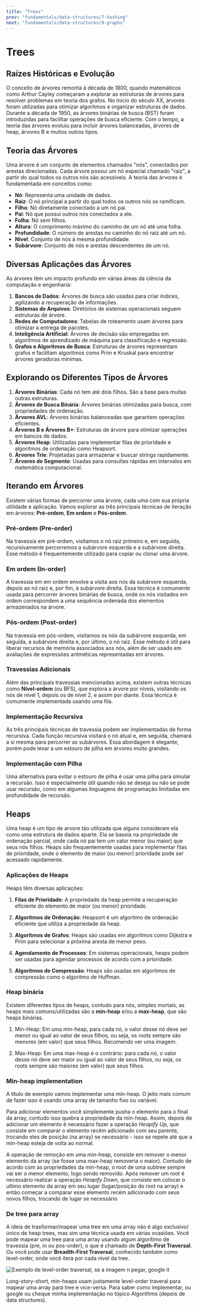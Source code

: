 ```yaml
---
title: "Trees"
prev: "fundamentals/data-structures/7-hashing"
next: "fundamentals/data-structures/9-graphs"
---
```


# Trees


## Raízes Históricas e Evolução

O conceito de árvores remonta à década de 1800, quando matemáticos como Arthur Cayley começaram a explorar as estruturas de árvores para resolver problemas em teoria dos grafos. No início do século XX, árvores foram utilizadas para otimizar algoritmos e organizar estruturas de dados. Durante a década de 1950, as árvores binárias de busca (BST) foram introduzidas para facilitar operações de busca eficiente. Com o tempo, a teoria das árvores evoluiu para incluir árvores balanceadas, árvores de heap, árvores B e muitos outros tipos.


## Teoria das Árvores

Uma árvore é um conjunto de elementos chamados "nós", conectados por arestas direcionadas. Cada árvore possui um nó especial chamado "raiz", a partir do qual todos os outros nós são acessíveis. A teoria das árvores é fundamentada em conceitos como:

- **Nó**: Representa uma unidade de dados.
- **Raiz**: O nó principal a partir do qual todos os outros nós se ramificam.
- **Filho**: Nó diretamente conectado a um nó pai.
- **Pai**: Nó que possui outros nós conectados a ele.
- **Folha**: Nó sem filhos.
- **Altura**: O comprimento máximo do caminho de um nó até uma folha.
- **Profundidade**: O número de arestas no caminho do nó raiz até um nó.
- **Nível**: Conjunto de nós à mesma profundidade.
- **Subárvore**: Conjunto de nós e arestas descendentes de um nó.


## Diversas Aplicações das Árvores

As árvores têm um impacto profundo em várias áreas da ciência da computação e engenharia:

1. **Bancos de Dados**: Árvores de busca são usadas para criar índices, agilizando a recuperação de informações.
2. **Sistemas de Arquivos**: Diretórios de sistemas operacionais seguem estruturas de árvore.
3. **Redes de Computadores**: Tabelas de roteamento usam árvores para otimizar a entrega de pacotes.
4. **Inteligência Artificial**: Árvores de decisão são empregadas em algoritmos de aprendizado de máquina para classificação e regressão.
5. **Grafos e Algoritmos de Busca**: Estruturas de árvores representam grafos e facilitam algoritmos como Prim e Kruskal para encontrar árvores geradoras mínimas.


## Explorando os Diferentes Tipos de Árvores

1. **Árvores Binárias**: Cada nó tem até dois filhos. São a base para muitas outras estruturas.
2. **Árvores de Busca Binária**: Árvores binárias otimizadas para busca, com propriedades de ordenação.
3. **Árvores AVL**: Árvores binárias balanceadas que garantem operações eficientes.
4. **Árvores B e Árvores B+**: Estruturas de árvore para otimizar operações em bancos de dados.
5. **Árvores Heap**: Utilizadas para implementar filas de prioridade e algoritmos de ordenação como Heapsort.
6. **Árvores Trie**: Projetadas para armazenar e buscar strings rapidamente.
7. **Árvores de Segmento**: Usadas para consultas rápidas em intervalos em matemática computacional.


## Iterando em Árvores

Existem várias formas de percorrer uma árvore, cada uma com sua própria utilidade e aplicação. Vamos explorar as três principais técnicas de iteração em árvores: **Pré-ordem**, **Em ordem** e **Pós-ordem**.

### Pré-ordem (Pre-order)

Na travessia em pré-ordem, visitamos o nó raiz primeiro e, em seguida, recursivamente percorremos a subárvore esquerda e a subárvore direita. Esse método é frequentemente utilizado para copiar ou clonar uma árvore.

### Em ordem (In-order)

A travessia em em ordem envolve a visita aos nós da subárvore esquerda, depois ao nó raiz e, por fim, à subárvore direita. Essa técnica é comumente usada para percorrer árvores binárias de busca, onde os nós visitados em ordem correspondem a uma sequência ordenada dos elementos armazenados na árvore.

### Pós-ordem (Post-order)

Na travessia em pós-ordem, visitamos os nós da subárvore esquerda, em seguida, a subárvore direita e, por último, o nó raiz. Esse método é útil para liberar recursos de memória associados aos nós, além de ser usado em avaliações de expressões aritméticas representadas em árvores.

### Travessias Adicionais

Além das principais travessias mencionadas acima, existem outras técnicas como **Nível-ordem** (ou BFS), que explora a árvore por níveis, visitando os nós de nível 1, depois os de nível 2, e assim por diante. Essa técnica é comumente implementada usando uma fila.

### Implementação Recursiva

As três principais técnicas de travessia podem ser implementadas de forma recursiva. Cada função recursiva visitará o nó atual e, em seguida, chamará a si mesma para percorrer as subárvores. Essa abordagem é elegante, porém pode levar a um estouro de pilha em árvores muito grandes.

### Implementação com Pilha

Uma alternativa para evitar o estouro de pilha é usar uma pilha para simular a recursão. Isso é especialmente útil quando não se deseja ou não se pode usar recursão, como em algumas linguagens de programação limitadas em profundidade de recursão.

## Heaps

Uma heap é um tipo de arvore tão utilizada que alguns consideram ela como uma estrutura de dados aparte. Ela se baseia na propriedade de ordenação parcial, onde cada nó pai tem um valor menor (ou maior) que seus nós filhos. Heaps são frequentemente usadas para implementar filas de prioridade, onde o elemento de maior (ou menor) prioridade pode ser acessado rapidamente.

### Aplicações de Heaps

Heaps têm diversas aplicações:

1. **Filas de Prioridade**: A propriedade da heap permite a recuperação eficiente do elemento de maior (ou menor) prioridade.

2. **Algoritmos de Ordenação**: Heapsort é um algoritmo de ordenação eficiente que utiliza a propriedade da heap.

3. **Algoritmos de Grafos**: Heaps são usadas em algoritmos como Dijkstra e Prim para selecionar a próxima aresta de menor peso.

4. **Agendamento de Processos**: Em sistemas operacionais, heaps podem ser usadas para agendar processos de acordo com a prioridade.

5. **Algoritmos de Compressão**: Heaps são usadas em algoritmos de compressão como o algoritmo de Huffman.

### Heap binária

Existem diferentes tipos de heaps, contudo para nós, simples mortais, as heaps mais comuns/utilizadas são a **min-heap** e/ou a **max-heap**, que são heaps binárias.

1. Min-Heap: Em uma min-heap, para cada nó, o valor desse nó deve ser menor ou igual ao valor de seus filhos, ou seja, os roots sempre são menores (em valor) que seus filhos. Recomendo ver uma imagem.

2. Max-Heap: Em uma max-heap é o contrário: para cada nó, o valor desse nó deve ser maior ou igual ao valor de seus filhos, ou seja, os roots sempre são maiores (em valor) que seus filhos.

### Min-heap implementation

A título de exemplo vamos implementar uma min-heap. O jeito mais comum de fazer isso é usando uma array de tamanho fixo ou variável. 

Para adicionar elementos você simplemente pusha o elemento para o final da array, contudo isso quebra a propriedade da min-heap. Assim, depois de adicionar um elemento é necessário fazer a operação *Heapify Up*, que consiste em comparar o elemento recém adicionado com seu parente, trocando eles de posição (na array) se necessário - isso se repete até que a min-heap esteja de volta ao normal.

A operação de remoção em uma min-heap, consiste em remover o menor elemento da array (se fosse uma max-heap removeria o maior). Contudo de acordo com as propriedades da min-heap, o root de uma subtree sempre vai ser o menor elemento, logo sendo removido. Após remover um root é necessário realizar a operação *Heapify Down*, que consiste em colocar o ultimo elemento da array em seu lugar (lugar/posição do root na array) e então começar a comparar esse elemento recém adicionado com seus novos filhos, trocando de lugar se necessário

### De tree para array

A ideia de trasformar/mapear uma tree em uma array não é algo exclusivo/único de heap trees, mas sim uma técnica usada em várias ocasiões. Você pode mapear uma tree para uma array usando algum algorítimo de travessia (pre, in ou pos-order), o que é chamado de **Depth-First Traversal**. Ou você pode usar **Breadth-First Traversal**, conhecido também como level-order, onde você itera por cada nivel da tree.

![Exemplo de level-order traversal, se a imagem n pegar, google it](https://www.interviewbit.com/blog/wp-content/uploads/2021/10/Image-1-2.jpg)

Long-story-short, min-heaps usam justamente level-order traveral para mapear uma array para tree e vice-versa. Para saber como implementar, ou google ou cheque minha implementação no tópico Algorithms (depois de data structures). 
